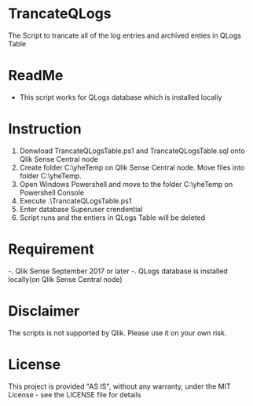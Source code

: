 # TrancateQLogs
The Script to trancate all of the log entries and archived enties in QLogs Table

# ReadMe
- This script works for QLogs database which is installed locally

# Instruction
1. Donwload TrancateQLogsTable.ps1 and TrancateQLogsTable.sql onto Qlik Sense Central node
2. Create folder C:\yheTemp on Qlik Sense Central node. Move files into folder C:\yheTemp.
3. Open Windows Powershell and move to the folder  C:\yheTemp on Powershell Console
4. Execute .\TrancateQLogsTable.ps1
5. Enter database Superuser crendential
6. Script runs and the entiers in QLogs Table will be deleted

# Requirement
-. Qlik Sense September 2017 or later
-. QLogs database is installed locally(on Qlik Sense Central node)


# Disclaimer
The scripts is not supported by Qlik. Please use it on your own risk. 

# License
This project is provided "AS IS", without any warranty, under the MIT License - see the LICENSE file for details



